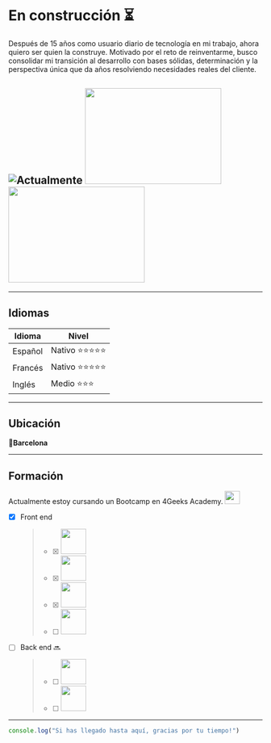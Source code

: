 # En construcción ⏳

Después de 15 años como usuario diario de tecnología en mi trabajo, ahora quiero ser quien la construye. Motivado por el reto de reinventarme, busco consolidar mi transición al desarrollo con bases sólidas, determinación y la perspectiva única que da años resolviendo necesidades reales del cliente.

![Actualmente](https://encrypted-tbn0.gstatic.com/images?q=tbn:ANd9GcQ5IEc5iWrwTHrw-KVQNQQibQg7hJKlCzUTeg&s) <img src="https://img.freepik.com/vector-gratis/fondo-neon-proximamente_23-2148876199.jpg" width="270" height="190"> <img src="https://st2.depositphotos.com/3369547/8161/v/450/depositphotos_81611512-stock-illustration-web-developer-design.jpg" width="270" height="190">
---

---
## Idiomas

| Idioma      | Nivel |
| ----------- | ----------- |
| Español      | Nativo ⭐⭐⭐⭐⭐ |
| Francés   | Nativo ⭐⭐⭐⭐⭐ |
| Inglés | Medio ⭐⭐⭐ |

---

## Ubicación

📍**Barcelona**

---

## Formación

Actualmente estoy cursando un Bootcamp en 4Geeks Academy. <img src="https://media.licdn.com/dms/image/v2/D4E0BAQEcO3fgdcSiEg/company-logo_200_200/company-logo_200_200/0/1688681342958/4geeksacademyes_logo?e=2147483647&v=beta&t=kGELw1vfpMAZy4w_xBhs1Hz5SYKBO35m7NI9bo3E2Sg" width="30" height="26"> 

- [x] Front end
  > - [x] <img src="https://cdn-icons-png.flaticon.com/512/4943/4943029.png" width="50px" heigth="50px">
  > - [x] <img src="https://cdn-icons-png.flaticon.com/512/5968/5968242.png" width="50px" heigth="50px">
  > - [x] <img src="https://cdn-icons-png.flaticon.com/512/5968/5968672.png" width="50px" heigth="50px">
  > - [ ] <img src="https://www.freepnglogos.com/uploads/javascript/javascript-wysiwyg-editor-and-reusable-assets-coherent-editor-5.png" width="50px" heigth="50px">
- [ ] Back end 🔜
  > - [ ] <img src="https://cdn-icons-png.flaticon.com/512/5968/5968350.png" width="50px" heigth="50px">
  > - [ ] <img src="https://cdn-icons-png.flaticon.com/512/2305/2305934.png" width="50px" heigth="50px">
---

```js
console.log("Si has llegado hasta aquí, gracias por tu tiempo!")
```

